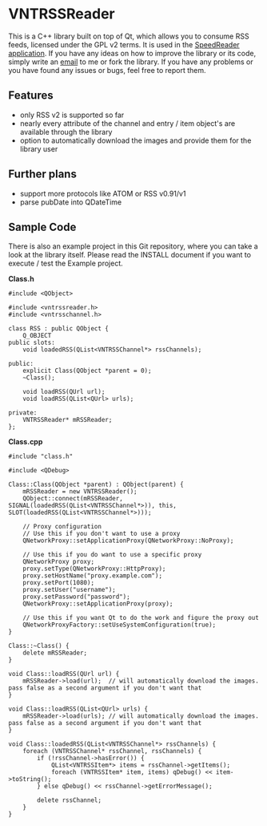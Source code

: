 VNTRSSReader
============

This is a C++ library built on top of Qt, which allows you to consume RSS feeds, licensed under the GPL v2 terms. It is used in the [SpeedReader application](https://github.com/vanniktech/SpeedReader).
If you have any ideas on how to improve the library or its code, simply write an [email](mailto:niklas.baudy@vanniktech.de) to me or fork the library. If you have any problems or you have found any issues or bugs, feel free to report them.

## Features
- only RSS v2 is supported so far
- nearly every attribute of the channel and entry / item object's are available through the library
- option to automatically download the images and provide them for the library user

## Further plans
- support more protocols like ATOM or RSS v0.91/v1
- parse pubDate into QDateTime

## Sample Code
There is also an example project in this Git repository, where you can take a look at the library itself. Please read the INSTALL document if you want to execute / test the Example project.

**Class.h**
```
#include <QObject>

#include <vntrssreader.h>
#include <vntrsschannel.h>

class RSS : public QObject {
    Q_OBJECT
public slots:
    void loadedRSS(QList<VNTRSSChannel*> rssChannels);

public:
    explicit Class(QObject *parent = 0);
    ~Class();

    void loadRSS(QUrl url);
    void loadRSS(QList<QUrl> urls);

private:
    VNTRSSReader* mRSSReader;
};
```

**Class.cpp**
```
#include "class.h"

#include <QDebug>

Class::Class(QObject *parent) : QObject(parent) {
    mRSSReader = new VNTRSSReader();
    QObject::connect(mRSSReader, SIGNAL(loadedRSS(QList<VNTRSSChannel*>)), this, SLOT(loadedRSS(QList<VNTRSSChannel*>)));
    
    // Proxy configuration
    // Use this if you don't want to use a proxy
    QNetworkProxy::setApplicationProxy(QNetworkProxy::NoProxy);

    // Use this if you do want to use a specific proxy
    QNetworkProxy proxy;
    proxy.setType(QNetworkProxy::HttpProxy);
    proxy.setHostName("proxy.example.com");
    proxy.setPort(1080);
    proxy.setUser("username");
    proxy.setPassword("password");
    QNetworkProxy::setApplicationProxy(proxy);

    // Use this if you want Qt to do the work and figure the proxy out
    QNetworkProxyFactory::setUseSystemConfiguration(true);
}

Class::~Class() {
    delete mRSSReader;
}

void Class::loadRSS(QUrl url) {
    mRSSReader->load(url);  // will automatically download the images. pass false as a second argument if you don't want that
}

void Class::loadRSS(QList<QUrl> urls) {
    mRSSReader->load(urls); // will automatically download the images. pass false as a second argument if you don't want that
}

void Class::loadedRSS(QList<VNTRSSChannel*> rssChannels) {
    foreach (VNTRSSChannel* rssChannel, rssChannels) {
        if (!rssChannel->hasError()) {
            QList<VNTRSSItem*> items = rssChannel->getItems();
            foreach (VNTRSSItem* item, items) qDebug() << item->toString();
        } else qDebug() << rssChannel->getErrorMessage();

        delete rssChannel;
    }
}

```